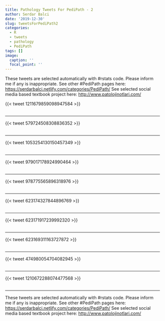 ```yaml
---
title: Pathology Tweets For PediPath - 2
author: Serdar Balci
date: '2019-12-30'
slug: tweetsForPediPath2
categories:
  - R
  - tweets
  - pathology
  - PediPath
tags: []
image:
  caption: ''
  focal_point: ''
---
```



These tweets are selected automatically with #rstats code. Please inform me if any is inappropriate.
See other #PediPath pages here: https://serdarbalci.netlify.com/categories/PediPath/ 
See selected social media based textbook project here: http://www.patolojinotlari.com/

{{< tweet 1211679859098947584 >}}
<br>
<br>
<hr>
{{< tweet 579724508308836352 >}}
<br>
<br>
<hr>
{{< tweet 1053254130150457349 >}}
<br>
<br>
<hr>
{{< tweet 979017178924990464 >}}
<br>
<br>
<hr>
{{< tweet 978775565896318976 >}}
<br>
<br>
<hr>
{{< tweet 623174327844896769 >}}
<br>
<br>
<hr>
{{< tweet 623171917239992320 >}}
<br>
<br>
<hr>
{{< tweet 623169311163727872 >}}
<br>
<br>
<hr>
{{< tweet 474980054704082945 >}}
<br>
<br>
<hr>
{{< tweet 1210672288074477568 >}}
<br>
<br>
<hr>


These tweets are selected automatically with #rstats code. Please inform me if any is inappropriate.
See other #PediPath pages here: https://serdarbalci.netlify.com/categories/PediPath/ 
See selected social media based textbook project here: http://www.patolojinotlari.com/
